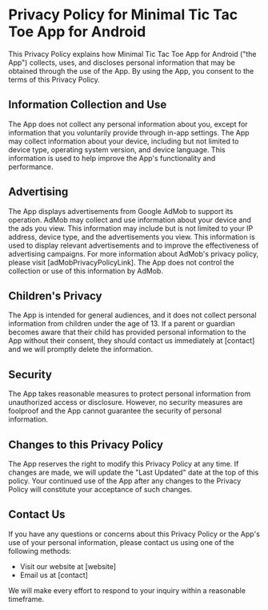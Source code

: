# Privacy Policy for Minimal Tic Tac Toe App for Android

This Privacy Policy explains how Minimal Tic Tac Toe App for Android ("the App") collects, uses, and discloses personal information that may be obtained through the use of the App. By using the App, you consent to the terms of this Privacy Policy.

## Information Collection and Use

The App does not collect any personal information about you, except for information that you voluntarily provide through in-app settings. The App may collect information about your device, including but not limited to device type, operating system version, and device language. This information is used to help improve the App's functionality and performance.

## Advertising

The App displays advertisements from Google AdMob to support its operation. AdMob may collect and use information about your device and the ads you view. This information may include but is not limited to your IP address, device type, and the advertisements you view. This information is used to display relevant advertisements and to improve the effectiveness of advertising campaigns. For more information about AdMob's privacy policy, please visit [adMobPrivacyPolicyLink]. The App does not control the collection or use of this information by AdMob.

## Children's Privacy

The App is intended for general audiences, and it does not collect personal information from children under the age of 13. If a parent or guardian becomes aware that their child has provided personal information to the App without their consent, they should contact us immediately at [contact] and we will promptly delete the information.

## Security

The App takes reasonable measures to protect personal information from unauthorized access or disclosure. However, no security measures are foolproof and the App cannot guarantee the security of personal information.

## Changes to this Privacy Policy

The App reserves the right to modify this Privacy Policy at any time. If changes are made, we will update the "Last Updated" date at the top of this policy. Your continued use of the App after any changes to the Privacy Policy will constitute your acceptance of such changes.

## Contact Us

If you have any questions or concerns about this Privacy Policy or the App's use of your personal information, please contact us using one of the following methods:

- Visit our website at [website]
- Email us at [contact]

We will make every effort to respond to your inquiry within a reasonable timeframe.
